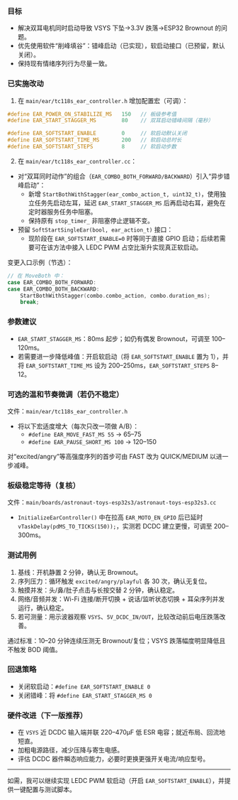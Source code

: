 ### 目标

- 解决双耳电机同时启动导致 VSYS 下坠→3.3V 跌落→ESP32 Brownout 的问题。
- 优先使用软件“削峰填谷”：错峰启动（已实现），软启动接口（已预留，默认关闭）。
- 保持现有情绪序列行为尽量一致。

### 已实施改动

1) 在 `main/ear/tc118s_ear_controller.h` 增加配置宏（可调）：

```c++
#define EAR_POWER_ON_STABILIZE_MS   150   // 板级参考值
#define EAR_START_STAGGER_MS        80    // 双耳启动错峰间隔（毫秒）

#define EAR_SOFTSTART_ENABLE        0     // 软启动默认关闭
#define EAR_SOFTSTART_TIME_MS       200   // 软启动总时长
#define EAR_SOFTSTART_STEPS         8     // 软启动步数
```

2) 在 `main/ear/tc118s_ear_controller.cc`：

- 对“双耳同时动作”的组合（`EAR_COMBO_BOTH_FORWARD/BACKWARD`）引入“异步错峰启动”：
  - 新增 `StartBothWithStagger(ear_combo_action_t, uint32_t)`，使用独立任务先启动左耳，延迟 `EAR_START_STAGGER_MS` 后再启动右耳，避免在定时器服务任务中阻塞。
  - 保持原有 `stop_timer_` 非阻塞停止逻辑不变。
- 预留 `SoftStartSingleEar(bool, ear_action_t)` 接口：
  - 现阶段在 `EAR_SOFTSTART_ENABLE=0` 时等同于直接 GPIO 启动；后续若需要可在该方法中接入 LEDC PWM 占空比渐升实现真正软启动。

变更入口示例（节选）：

```c++
// 在 MoveBoth 中：
case EAR_COMBO_BOTH_FORWARD:
case EAR_COMBO_BOTH_BACKWARD:
    StartBothWithStagger(combo.combo_action, combo.duration_ms);
    break;
```

### 参数建议

- `EAR_START_STAGGER_MS`：80ms 起步；如仍有偶发 Brownout，可调至 100–120ms。
- 若需要进一步降低峰值：开启软启动（将 `EAR_SOFTSTART_ENABLE` 置为 1），并将 `EAR_SOFTSTART_TIME_MS` 设为 200–250ms，`EAR_SOFTSTART_STEPS` 8–12。

### 可选的温和节奏微调（若仍不稳定）

文件：`main/ear/tc118s_ear_controller.h`

- 将以下宏适度增大（每次只改一项做 A/B）：
  - `#define EAR_MOVE_FAST_MS 55` → 65–75
  - `#define EAR_PAUSE_SHORT_MS 100` → 120–150

对“excited/angry”等高强度序列的首步可由 FAST 改为 QUICK/MEDIUM 以进一步减峰。

### 板级稳定等待（复核）

文件：`main/boards/astronaut-toys-esp32s3/astronaut-toys-esp32s3.cc`

- `InitializeEarController()` 中在拉高 `EAR_MOTO_EN_GPIO` 后已延时 `vTaskDelay(pdMS_TO_TICKS(150));`，实测若 DCDC 建立更慢，可调至 200–300ms。

### 测试用例

1) 基线：开机静置 2 分钟，确认无 Brownout。
2) 序列压力：循环触发 `excited/angry/playful` 各 30 次，确认无复位。
3) 触摸并发：头/鼻/肚子点击与长按交替 2 分钟，确认稳定。
4) 网络/音频并发：Wi-Fi 连接/断开切换 + 说话/监听状态切换 + 耳朵序列并发运行，确认稳定。
5) 若可测量：用示波器观察 `VSYS`、`5V_DCDC_IN/OUT`，比较改动前后电压跌落改善。

通过标准：10–20 分钟连续压测无 Brownout/复位；VSYS 跌落幅度明显降低且不触发 BOD 阈值。

### 回退策略

- 关闭软启动：`#define EAR_SOFTSTART_ENABLE 0`
- 关闭错峰：将 `#define EAR_START_STAGGER_MS 0`

### 硬件改进（下一版推荐）

- 在 `VSYS` 近 DCDC 输入端并联 220–470µF 低 ESR 电容；就近布局、回流地短直。
- 加粗电源路径，减少压降与寄生电感。
- 评估 DCDC 器件瞬态响应能力，必要时更换更强开关电流/响应型号。

---

如需，我可以继续实现 LEDC PWM 软启动（开启 `EAR_SOFTSTART_ENABLE`），并提供一键配置与测试脚本。 


